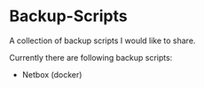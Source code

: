 # Backup-Scripts

A collection of backup scripts I would like to share.

Currently there are following backup scripts:
- Netbox (docker)
